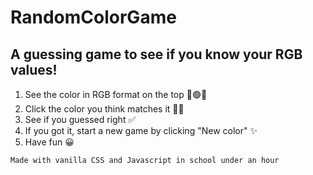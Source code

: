 # RandomColorGame
## A guessing game to see if you know your RGB values!

1. See the color in RGB format on the top 🔴🟢🔵
2. Click the color you think matches it 🕵️‍♀️
3. See if you guessed right ✅
4. If you got it, start a new game by clicking "New color" ✨
5. Have fun 😀

`Made with vanilla CSS and Javascript in school under an hour`
